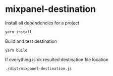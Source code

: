 # mixpanel-destination

Install all dependencies for a project
```shell
yarn install
```

Build and test destination
```shell
yarn build
```

If everything is ok resulted destination file location
```shell
./dist/mixpanel-destination.js
```